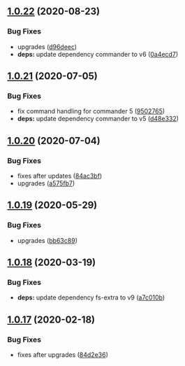## [1.0.22](https://github.com/dword-design/make-cli/compare/v1.0.21...v1.0.22) (2020-08-23)


### Bug Fixes

* upgrades ([d96deec](https://github.com/dword-design/make-cli/commit/d96deecf9abaeaa7d45027ea7341a3a96a161418))
* **deps:** update dependency commander to v6 ([0a4ecd7](https://github.com/dword-design/make-cli/commit/0a4ecd7104b63fd56d64eb479c9716214c8d7969))

## [1.0.21](https://github.com/dword-design/make-cli/compare/v1.0.20...v1.0.21) (2020-07-05)


### Bug Fixes

* fix command handling for commander 5 ([9502765](https://github.com/dword-design/make-cli/commit/950276544a3917ca99196cd0d756a765e34e9a96))
* **deps:** update dependency commander to v5 ([d48e332](https://github.com/dword-design/make-cli/commit/d48e3321f21ae641fea3fe6d6318a755bbda887a))

## [1.0.20](https://github.com/dword-design/make-cli/compare/v1.0.19...v1.0.20) (2020-07-04)


### Bug Fixes

* fixes after updates ([84ac3bf](https://github.com/dword-design/make-cli/commit/84ac3bfe18b46007dfdca76ddec23b55e2bf9251))
* upgrades ([a575fb7](https://github.com/dword-design/make-cli/commit/a575fb7b8958b37ce9d10cd23e5d53f7d1c15dd9))

## [1.0.19](https://github.com/dword-design/make-cli/compare/v1.0.18...v1.0.19) (2020-05-29)


### Bug Fixes

* upgrades ([bb63c89](https://github.com/dword-design/make-cli/commit/bb63c899efa24d993f71dd861ba2fd70fbc90010))

## [1.0.18](https://github.com/dword-design/make-cli/compare/v1.0.17...v1.0.18) (2020-03-19)


### Bug Fixes

* **deps:** update dependency fs-extra to v9 ([a7c010b](https://github.com/dword-design/make-cli/commit/a7c010b99bdd496a9a32bc524af8977301600a33))

## [1.0.17](https://github.com/dword-design/make-cli/compare/v1.0.16...v1.0.17) (2020-02-18)


### Bug Fixes

* fixes after upgrades ([84d2e36](https://github.com/dword-design/make-cli/commit/84d2e363cc9df5807411abf753396dcaf85ba506))
